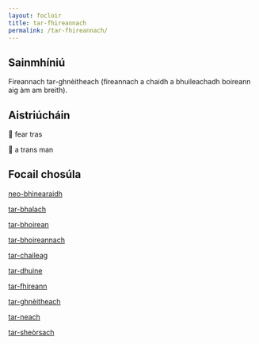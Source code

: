 ```yaml
---
layout: focloir
title: tar-fhireannach
permalink: /tar-fhireannach/
---
```


## Sainmhíniú

Fireannach tar-ghnèitheach (fireannach a chaidh a bhuileachadh boireann aig àm am breith).

## Aistriúcháin

&#x1f3f4;&#xe0067;&#xe0062;&#xe0073;&#xe0063;&#xe0074;&#xe007f; fear tras

&#x1f3f4;&#xe0067;&#xe0062;&#xe0065;&#xe006e;&#xe0067;&#xe007f; a trans man

## Focail chosúla

[neo-bhìnearaidh](https://faclair.lgbt/neo-bhinearaidh)

[tar-bhalach](https://faclair.lgbt/tar-bhalach)

[tar-bhoirean](https://faclair.lgbt/tar-bhoireann)

[tar-bhoireannach](https://faclair.lgbt/tar-bhoireannach)

[tar-chaileag](https://faclair.lgbt/tar-chaileag)

[tar-dhuine](https://faclair.lgbt/tar-dhuine)

[tar-fhireann](https://faclair.lgbt/tar-fhireann)

[tar-ghnèitheach](https://faclair.lgbt/tar-ghneitheach)

[tar-neach](https://faclair.lgbt/tar-neach)

[tar-sheòrsach](https://faclair.lgbt/tar-sheorsach)